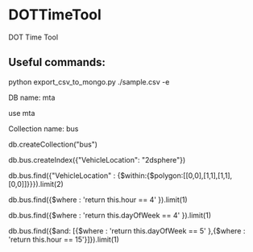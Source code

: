 # DOTTimeTool
DOT Time Tool

## Useful commands:
python export_csv_to_mongo.py ./sample.csv -e

DB name: mta

use mta

Collection name: bus

db.createCollection("bus")

db.bus.createIndex({"VehicleLocation": "2dsphere"})

db.bus.find({"VehicleLocation" : {$within:{$polygon:[[0,0],[1,1],[1,1],[0,0]]}}}).limit(2)

db.bus.find({$where : 'return this.hour == 4' }).limit(1)

db.bus.find({$where : 'return this.dayOfWeek == 4' }).limit(1)

db.bus.find({$and: [{$where : 'return this.dayOfWeek == 5' },{$where : 'return this.hour == 15'}]}).limit(1)

